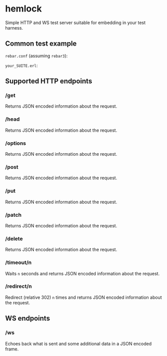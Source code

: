 # hemlock

Simple HTTP and WS test server suitable for embedding in your test harness.

## Common test example

`rebar.conf` (assuming `rebar3`):

`your_SUITE.erl`:


## Supported HTTP endpoints

### /get

Returns JSON encoded information about the request.

### /head

Returns JSON encoded information about the request.

### /options

Returns JSON encoded information about the request.

### /post

Returns JSON encoded information about the request.

### /put

Returns JSON encoded information about the request.

### /patch

Returns JSON encoded information about the request.

### /delete

Returns JSON encoded information about the request.

### /timeout/n

Waits `n` seconds and returns JSON encoded information about the request.

### /redirect/n

Redirect (relative 302) `n` times and returns JSON encoded information about
the request.

## WS endpoints

### /ws

Echoes back what is sent and some additional data in a JSON encoded frame.
